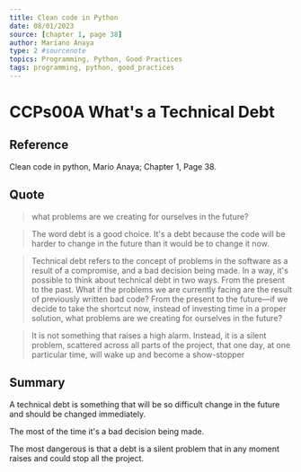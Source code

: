 ```yaml
---
title: Clean code in Python
date: 08/01/2023
source: [chapter 1, page 38]
author: Mariano Anaya
type: 2 #sourcenote
topics: Programming, Python, Good Practices
tags: programming, python, good_practices
---
```

# CCPs00A What's a Technical Debt

## **Reference** 
Clean code in python, Mario Anaya; Chapter 1, Page  38.

## **Quote** 
> what problems are we creating for ourselves in the future?

> The word debt is a good choice. It's a debt because the code will be harder to change in the future than it would be to change it now.

> Technical debt refers to the concept of problems in the software as a result of a compromise, and a bad decision being made. In a way, it's possible to think about technical debt in two ways. From the present to the past. What if the problems we are currently facing are the result of previously written bad code? From the present to the future—if we decide to take the shortcut now, instead of investing time in a proper solution, what problems are we creating for ourselves in the future?

> It is not something that raises a high alarm. Instead, it is a silent problem, scattered across all parts of the project, that one day, at one particular time, will wake up and become a show-stopper

## **Summary**
A technical debt is something that will be so difficult change in the future and should be changed immediately.

The most of the time it's a bad decision being made.

The most dangerous is that a debt is a silent problem that in any moment raises and could stop all the project.